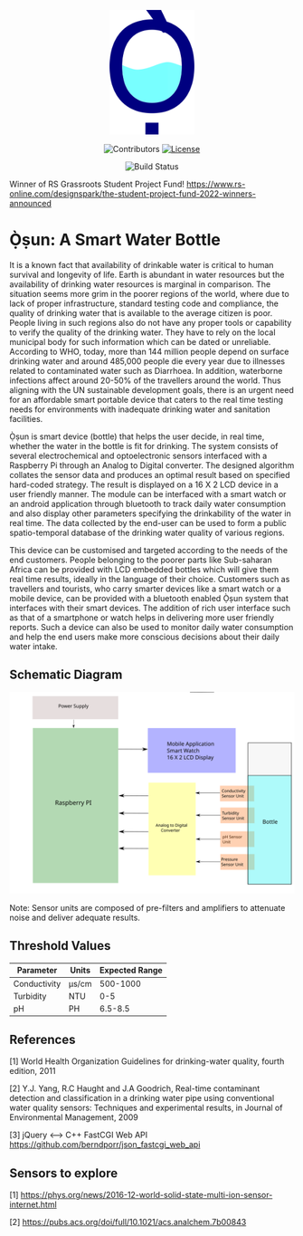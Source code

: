 
<p align="center">
  <img src="https://github.com/donank/smart-bottle/blob/main/logo.png" width="150" height="220"/>
</p>

<div align="center">
  
![Contributors](https://img.shields.io/github/contributors/donank/smart-bottle?style=for-the-badge)
[![License](https://img.shields.io/github/license/donank/smart-bottle?style=for-the-badge)](https://github.com/donank/smart-bottle/blob/main/LICENSE)

![Build Status](https://github.com/donank/smart-bottle/actions/workflows/ci.yml/badge.svg)
  
</div>

Winner of RS Grassroots Student Project Fund! https://www.rs-online.com/designspark/the-student-project-fund-2022-winners-announced
# Ọ̀ṣun: A Smart Water Bottle

It is a known fact that availability of drinkable water is critical to human survival and longevity of life. Earth is abundant in water resources but the availability of drinking water resources is marginal in comparison. The situation seems more grim in the poorer regions of the world, where due to lack of proper infrastructure, standard testing code and compliance, the quality of drinking water that is available to the average citizen is poor. People living in such regions also do not have any proper tools or capability to verify the quality of the drinking water. They have to rely on the local municipal body for such information which can be dated or unreliable.  According to WHO, today, more than 144 million people depend on surface drinking water and around 485,000 people die every year due to illnesses related to contaminated water such as Diarrhoea. In addition, waterborne infections affect around 20-50% of the travellers around the world. Thus aligning with the UN sustainable development goals, there is an urgent need for an affordable smart portable device that caters to the real time testing needs for environments with inadequate drinking water and sanitation facilities. 

Ọ̀ṣun is smart device (bottle) that helps the user decide, in real time, whether the water in the bottle is fit for drinking. The system consists of several electrochemical and optoelectronic sensors interfaced with a Raspberry Pi through an Analog to Digital converter. The designed algorithm collates the sensor data and produces an optimal result based on specified hard-coded strategy. The result is displayed on a 16 X 2 LCD device in a user friendly manner. The module can be interfaced with a smart watch or an android application through bluetooth to track daily water consumption and also display other parameters specifying the drinkability of the water in real time. The data collected by the end-user can be used to form a public spatio-temporal database of the drinking water quality of various regions.

This device can be customised and targeted according to the needs of the end customers. People belonging to the poorer parts like Sub-saharan Africa can be provided with LCD embedded bottles which will give them real time results, ideally in the language of their choice. Customers such as travellers and tourists, who carry smarter devices like a smart watch or a mobile device, can be provided with a bluetooth enabled Ọ̀ṣun system that interfaces with their smart devices. The addition of rich user interface such as that of a smartphone or watch helps in delivering more user friendly reports. Such a device can also be used to monitor daily water consumption and help the end users make more conscious decisions about their daily water intake.

## Schematic Diagram
<p align="center">
  <img src="https://raw.githubusercontent.com/donank/smart-bottle/51891a3bb961518fbd0d75c031baf2d21b2ab916/schematic.svg" />
</p>

Note: Sensor units are composed of pre-filters and amplifiers to attenuate noise and deliver adequate results.


## Threshold Values 

| Parameter  | Units | Expected Range |
| ------------- | ------------- | ------------- |
| Conductivity  | µs/cm  | 500-1000  |
| Turbidity  | NTU | 0-5  |
| pH  | PH  | 6.5-8.5 |

## References
[1] World Health Organization Guidelines for drinking-water quality, fourth edition, 2011

[2] Y.J. Yang, R.C Haught and J.A Goodrich, Real-time contaminant detection and classification in a drinking water pipe using conventional water quality sensors: Techniques and experimental results, in Journal of Environmental Management, 2009

[3] jQuery <--> C++ FastCGI Web API https://github.com/berndporr/json_fastcgi_web_api

## Sensors to explore

[1] https://phys.org/news/2016-12-world-solid-state-multi-ion-sensor-internet.html

[2] https://pubs.acs.org/doi/full/10.1021/acs.analchem.7b00843
